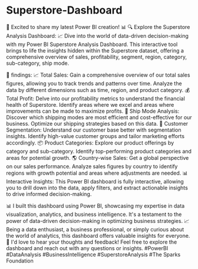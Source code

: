 # Superstore-Dashboard
🚀 Excited to share my latest Power BI creation! 📊
🔍 Explore the Superstore Analysis Dashboard:
📈 Dive into the world of data-driven decision-making with my Power BI Superstore Analysis Dashboard. This interactive tool brings to life the insights hidden within the Superstore dataset, offering a comprehensive overview of sales, profitability, segment, region, category, sub-category, ship mode.

🧐 findings:
📈 Total Sales: Gain a comprehensive overview of our total sales figures, allowing you to track trends and patterns over time. Analyze the data by different dimensions such as time, region, and product category.
💰 Total Profit: Delve into our profitability metrics to understand the financial health of Superstore. Identify areas where we excel and areas where improvements can be made to maximize profits.
🚚 Ship Mode Analysis: Discover which shipping modes are most efficient and cost-effective for our business. Optimize our shipping strategies based on this data.
🎯 Customer Segmentation: Understand our customer base better with segmentation insights. Identify high-value customer groups and tailor marketing efforts accordingly.
📦 Product Categories: Explore our product offerings by category and sub-category. Identify top-performing product categories and areas for potential growth.
🌎 Country-wise Sales: Get a global perspective on our sales performance. Analyze sales figures by country to identify regions with growth potential and areas where adjustments are needed.
📊 Interactive Insights: This Power BI dashboard is fully interactive, allowing you to drill down into the data, apply filters, and extract actionable insights to drive informed decision-making.

📊 I built this dashboard using Power BI, showcasing my expertise in data visualization, analytics, and business intelligence. It's a testament to the power of data-driven decision-making in optimizing business strategies.
📈 Being a data enthusiast, a business professional, or simply curious about the world of analytics, this dashboard offers valuable insights for everyone.
🙏 I'd love to hear your thoughts and feedback! Feel free to explore the dashboard and reach out with any questions or insights.
#PowerBI #DataAnalysis #BusinessIntelligence #SuperstoreAnalysis
#The Sparks Foundation
